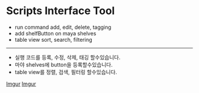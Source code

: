 # Scripts Interface Tool

* run command add, edit, delete, tagging
* add shelfButton on maya shelves
* table view sort, search, filtering

- - -

* 실행 코드를 등록, 수정, 삭제, 태깅 할수있습니다.
* 마야 shelves에 button을 등록할수있습니다.
* table view를 정렬, 검색, 필터링 할수있습니다.

[Imgur](https://i.imgur.com/Ml6TEwK.png)
[Imgur](https://i.imgur.com/dYV2p9N.png)